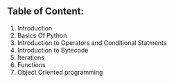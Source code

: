 ## Table of Content:

1. Introduction
2. Basics Of Python
3. Introduction to Operators and Conditional Statments
4. Introduction to Bytecode
5. Iterations
6. Functions
7. Object Oriented programming